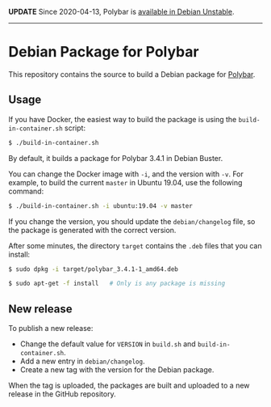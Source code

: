 **UPDATE** Since 2020-04-13, Polybar is [available in Debian Unstable](https://bugs.debian.org/cgi-bin/bugreport.cgi?bug=856179#106).

---

# Debian Package for Polybar

This repository contains the source to build a Debian package for [Polybar](https://polybar.github.io/).

## Usage

If you have Docker, the easiest way to build the package is using the `build-in-container.sh` script:

```bash
$ ./build-in-container.sh
```

By default, it builds a package for Polybar 3.4.1 in Debian Buster.

You can change the Docker image with `-i`, and the version with `-v`. For example, to build the current `master` in Ubuntu 19.04, use the following command:

```bash
$ ./build-in-container.sh -i ubuntu:19.04 -v master
```

If you change the version, you should update the `debian/changelog` file, so the package is generated with the correct version.

After some minutes, the directory `target` contains the `.deb` files that you can install:

```bash
$ sudo dpkg -i target/polybar_3.4.1-1_amd64.deb

$ sudo apt-get -f install   # Only is any package is missing
```
## New release

To publish a new release:

* Change the default value for `VERSION` in `build.sh` and `build-in-container.sh`.
* Add a new entry in `debian/changelog`.
* Create a new tag with the version for the Debian package.

When the tag is uploaded, the packages are built and uploaded to a new release in the GitHub repository.
